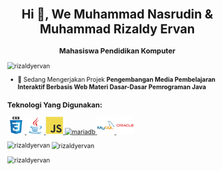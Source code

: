 <h1 align="center">Hi 👋, We Muhammad Nasrudin & Muhammad Rizaldy Ervan</h1>
<h3 align="center">Mahasiswa Pendidikan Komputer</h3>

<p align="left"> <img src="https://komarev.com/ghpvc/?username=rizaldyervan&label=Profile%20views&color=0e75b6&style=flat" alt="rizaldyervan" /> </p>

- 🔭 Sedang Mengerjakan Projek **Pengembangan Media Pembelajaran Interaktif Berbasis Web Materi Dasar-Dasar Pemrograman Java**


<h3 align="left">Teknologi Yang Digunakan:</h3>
<p align="left"> <a href="https://www.w3schools.com/css/" target="_blank" rel="noreferrer"> <img src="https://raw.githubusercontent.com/devicons/devicon/master/icons/css3/css3-original-wordmark.svg" alt="css3" width="40" height="40"/> </a> <a href="https://www.java.com" target="_blank" rel="noreferrer"> <img src="https://raw.githubusercontent.com/devicons/devicon/master/icons/java/java-original.svg" alt="java" width="40" height="40"/> </a> <a href="https://developer.mozilla.org/en-US/docs/Web/JavaScript" target="_blank" rel="noreferrer"> <img src="https://raw.githubusercontent.com/devicons/devicon/master/icons/javascript/javascript-original.svg" alt="javascript" width="40" height="40"/> </a> <a href="https://mariadb.org/" target="_blank" rel="noreferrer"> <img src="https://www.vectorlogo.zone/logos/mariadb/mariadb-icon.svg" alt="mariadb" width="40" height="40"/> </a> <a href="https://www.mysql.com/" target="_blank" rel="noreferrer"> <img src="https://raw.githubusercontent.com/devicons/devicon/master/icons/mysql/mysql-original-wordmark.svg" alt="mysql" width="40" height="40"/> </a> <a href="https://www.oracle.com/" target="_blank" rel="noreferrer"> <img src="https://raw.githubusercontent.com/devicons/devicon/master/icons/oracle/oracle-original.svg" alt="oracle" width="40" height="40"/> </a> </p>

<p><img align="left" src="https://github-readme-stats.vercel.app/api/top-langs?username=rizaldyervan&show_icons=true&locale=en&layout=compact" alt="rizaldyervan" /></p>

<p>&nbsp;<img align="center" src="https://github-readme-stats.vercel.app/api?username=rizaldyervan&show_icons=true&locale=en" alt="rizaldyervan" /></p>

<p><img align="center" src="https://github-readme-streak-stats.herokuapp.com/?user=rizaldyervan&" alt="rizaldyervan" /></p>
